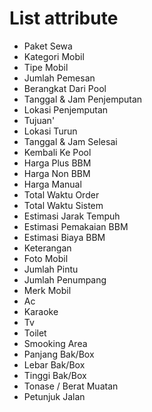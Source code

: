 # List attribute 

* Paket Sewa
* Kategori Mobil
* Tipe Mobil
* Jumlah Pemesan
* Berangkat Dari Pool
* Tanggal & Jam Penjemputan
* Lokasi Penjemputan
* Tujuan'
* Lokasi Turun
* Tanggal & Jam Selesai
* Kembali Ke Pool
* Harga Plus BBM
* Harga Non BBM
* Harga Manual
* Total Waktu Order
* Total Waktu Sistem
* Estimasi Jarak Tempuh
* Estimasi Pemakaian BBM
* Estimasi Biaya BBM
* Keterangan
* Foto Mobil
* Jumlah Pintu
* Jumlah Penumpang
* Merk Mobil
* Ac
* Karaoke
* Tv
* Toilet
* Smooking Area
* Panjang Bak/Box
* Lebar Bak/Box
* Tinggi Bak/Box
* Tonase / Berat Muatan
* Petunjuk Jalan
